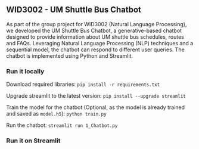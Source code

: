 ## WID3002 - UM Shuttle Bus Chatbot

As part of the group project for WID3002 (Natural Language Processing), we developed the UM Shuttle Bus Chatbot, a generative-based chatbot designed to provide information about UM shuttle bus schedules, routes and FAQs. Leveraging Natural Language Processing (NLP) techniques and a sequential model, the chatbot can respond to different user queries. The chatbot is implemented using Python and Streamlit.

### Run it locally

Download required libraries: `pip install -r requirements.txt`

Upgrade streamlit to the latest version: `pip install --upgrade streamlit`

Train the model for the chatbot (Optional, as the model is already trained and saved as `model.h5`): `python train.py` 

Run the chatbot: `streamlit run 1_Chatbot.py`

### Run it on Streamlit

